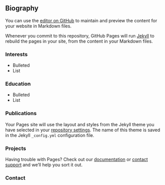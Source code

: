 ## Biography

You can use the [editor on GitHub](https://github.com/pelzma/pelzma.github.io/edit/main/index.md) to maintain and preview the content for your website in Markdown files.

Whenever you commit to this repository, GitHub Pages will run [Jekyll](https://jekyllrb.com/) to rebuild the pages in your site, from the content in your Markdown files.

### Interests

- Bulleted
- List

### Education

- Bulleted
- List

### Publications

Your Pages site will use the layout and styles from the Jekyll theme you have selected in your [repository settings](https://github.com/pelzma/pelzma.github.io/settings). The name of this theme is saved in the Jekyll `_config.yml` configuration file.

### Projects

Having trouble with Pages? Check out our [documentation](https://docs.github.com/categories/github-pages-basics/) or [contact support](https://support.github.com/contact) and we’ll help you sort it out.

### Contact
